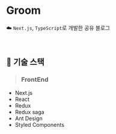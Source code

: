 # Groom
☁️ `Next.js`, `TypeScript`로 개발한 공유 블로그

</br>

## 🐾 기술 스택

> ### FrontEnd
* Next.js
* React
* Redux
* Redux saga
* Ant Design
* Styled Components
